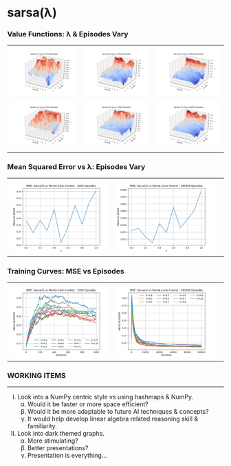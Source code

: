 # sarsa(λ)

### __Value Functions: λ & Episodes Vary__
| | | |
|-|-|-|
![1,000 Episodes](./plots/λ-0.0_E-1000.png) | ![100,000 Episodes](./plots/λ-0.0_E-10000.png) | ![100,000 Episodes](./plots/λ-0.0_E-100000.png)
![1,000 Episodes](./plots/λ-1.0_E-1000.png) | ![100,000 Episodes](./plots/λ-1.0_E-10000.png) | ![100,000 Episodes](./plots/λ-1.0_E-100000.png)

### __Mean Squared Error vs λ: Episodes Vary__
| | | |
|-|-|-|
![1,000 Episodes](./plots/mse_vs_λ_sarsaλ_vs_mcControl_e1000.png) | ![100,000 Episodes](./plots/mse_vs_λ_sarsaλ_vs_mcControl_e100000.png)

### __Training Curves: MSE vs Episodes__
| | | |
|-|-|-|
![1,000 Episodes](./plots/mse_vs_e_sarsaλ_vs_mcControl_e1000.png) | ![100,000 Episodes](./plots/mse_vs_e_sarsaλ_vs_mcControl_e100000.png)

### __WORKING ITEMS__
---
<ul style="list-style-type:upper-roman;">
    <li>
        Look into a NumPy centric style vs using hashmaps & NumPy.
        <ol style="list-style-type:lower-greek;">
            <li>
                Would it be faster or more space efficient?
            </li>
            <li>
                Would it be more adaptable to future AI techniques & concepts?
            </li>
            <li>
                It would help develop linear algebra related reasoning skill & familiarity.
            </li>
        </ol >
    </li>
    <li>
        Look into dark themed graphs.
        <ol style="list-style-type:lower-greek;">
            <li>
                More stimulating?
            </li>
            <li>
                Better presentations?
            </li>
            <li>
                Presentation is everything...
            </li>
        </ol >
    </li>
</ul>
